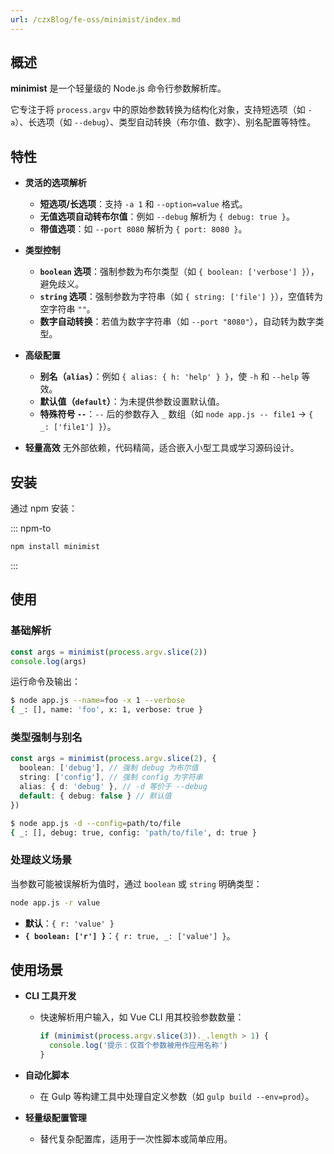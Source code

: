```yaml
---
url: /czxBlog/fe-oss/minimist/index.md
---
```

## 概述

**minimist** 是一个轻量级的 Node.js 命令行参数解析库。

它专注于将 `process.argv` 中的原始参数转换为结构化对象，支持短选项（如 `-a`）、长选项（如 `--debug`）、类型自动转换（布尔值、数字）、别名配置等特性。

## 特性

* **灵活的选项解析**

  * **短选项/长选项**：支持 `-a 1` 和 `--option=value` 格式。
  * **无值选项自动转布尔值**：例如 `--debug` 解析为 `{ debug: true }`。
  * **带值选项**：如 `--port 8080` 解析为 `{ port: 8080 }`。

* **类型控制**

  * **`boolean` 选项**：强制参数为布尔类型（如 `{ boolean: ['verbose'] }`），避免歧义。
  * **`string` 选项**：强制参数为字符串（如 `{ string: ['file'] }`），空值转为空字符串 `""`。
  * **数字自动转换**：若值为数字字符串（如 `--port "8080"`），自动转为数字类型。

* **高级配置**

  * **别名（`alias`）**：例如 `{ alias: { h: 'help' } }`，使 `-h` 和 `--help` 等效。
  * **默认值（`default`）**：为未提供参数设置默认值。
  * **特殊符号 `--`**：`--` 后的参数存入 `_` 数组（如 `node app.js -- file1` → `{ _: ['file1'] }`）。

* **轻量高效**
  无外部依赖，代码精简，适合嵌入小型工具或学习源码设计。

## 安装

通过 npm 安装：

::: npm-to

```sh
npm install minimist
```

:::

## 使用

### 基础解析

```ts
const args = minimist(process.argv.slice(2))
console.log(args)
```

运行命令及输出：

```bash
$ node app.js --name=foo -x 1 --verbose
{ _: [], name: 'foo', x: 1, verbose: true }
```

### 类型强制与别名

```ts
const args = minimist(process.argv.slice(2), {
  boolean: ['debug'], // 强制 debug 为布尔值
  string: ['config'], // 强制 config 为字符串
  alias: { d: 'debug' }, // -d 等价于 --debug
  default: { debug: false } // 默认值
})
```

```bash
$ node app.js -d --config=path/to/file
{ _: [], debug: true, config: 'path/to/file', d: true }
```

### 处理歧义场景

当参数可能被误解析为值时，通过 `boolean` 或 `string` 明确类型：

```sh
node app.js -r value
```

* **默认**：`{ r: 'value' }`
* **`{ boolean: ['r'] }`**：`{ r: true, _: ['value'] }`。

## 使用场景

* **CLI 工具开发**
  * 快速解析用户输入，如 Vue CLI 用其校验参数数量：

    ```ts
    if (minimist(process.argv.slice(3))._.length > 1) {
      console.log('提示：仅首个参数被用作应用名称')
    }
    ```

* **自动化脚本**

  * 在 Gulp 等构建工具中处理自定义参数（如 `gulp build --env=prod`）。

* **轻量级配置管理**

  * 替代复杂配置库，适用于一次性脚本或简单应用。
